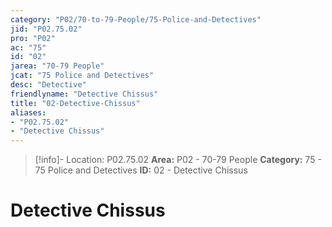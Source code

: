 ```yaml
---
category: "P02/70-to-79-People/75-Police-and-Detectives"
jid: "P02.75.02"
pro: "P02"
ac: "75"
id: "02"
jarea: "70-79 People"
jcat: "75 Police and Detectives"
desc: "Detective"
friendlyname: "Detective Chissus"
title: "02-Detective-Chissus"
aliases: 
- "P02.75.02"
- "Detective Chissus"
---
```

>[!info]- Location: P02.75.02
>**Area:** P02 - 70-79 People
>**Category:** 75 - 75 Police and Detectives
>**ID:** 02 - Detective Chissus

# Detective Chissus


